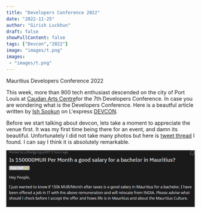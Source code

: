 ```yaml
---
title: "Developers Conference 2022"
date: "2022-11-25"
author: "Girish Luckhun"
draft: false   
showFullContent: false
tags: ["Devcon","2022"]  
image: "images/t.png" 
images:
 - "images/t.png"
---
```


Mauritius Developers Conference 2022

This week, more than 900 tech enthusiast descended on the city of Port Louis at [Caudan Arts Centre](https://caudanartscentre.com/)for the 7th Developers Conference. In case you are wondering what is the Developers Conference. Here is a beautful article written by [Ish Sookun](https://twitter.com/IshSookun) on L'express [DEVCON](https://lexpress.mu/node/415580). 

Before we start talking about devcon, lets take a moment to appreciate the venue first. It was my first time being there for an event, and damn its beautiful. Unfortunately I did not take many photos but here is [tweet thread](https://twitter.com/AfriTheatreMag/status/1484796561884340225) I found. I can say I think it is absolutely remarkable. 

![image](images/t.png) 





